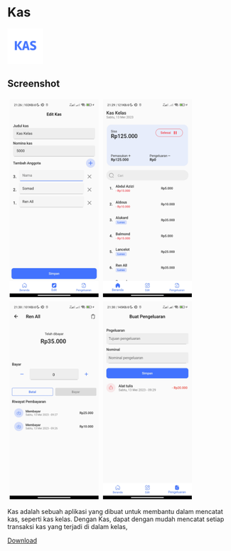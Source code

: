 # Kas

<img src="android/app/src/main/res/drawable/launcher_icon.png" width="80">

## Screenshot
<screenshot style="display: flex;flex-wrap: wrap;">
<img src="images/Screenshot_2023-05-13-21-26-01-489_com.example.pembayaran_kas.jpg" width="200" style="padding:5px">
<img src="images/Screenshot_2023-05-13-21-29-04-397_com.example.pembayaran_kas.jpg" width="200"style="padding:5px">
<img src="images/Screenshot_2023-05-13-21-30-12-451_com.example.pembayaran_kas.jpg" width="200"style="padding:5px">
<img src="images/Screenshot_2023-05-13-21-30-00-491_com.example.pembayaran_kas.jpg" width="200"style="padding:5px">
</screenshot>

Kas adalah sebuah aplikasi yang dibuat untuk membantu dalam mencatat kas, seperti kas kelas. Dengan Kas, dapat dengan mudah mencatat setiap transaksi kas yang terjadi di dalam kelas,


[Download](https://drive.google.com/file/d/1-HjGeIdq1kBkUZkiVifO4HhF4s6mXE9k/view?usp=drivesdk)